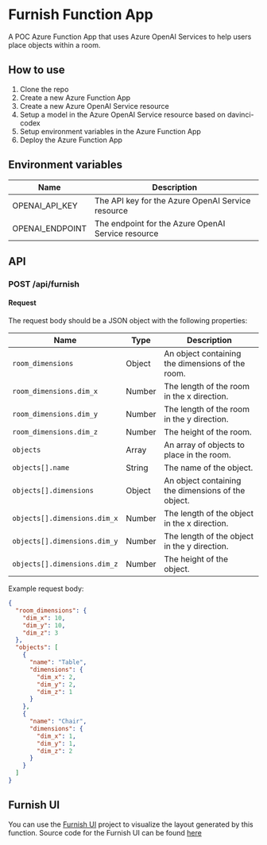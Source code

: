 # Furnish Function App

A POC Azure Function App that uses Azure OpenAI Services to help users place objects within a room.

## How to use

1. Clone the repo
2. Create a new Azure Function App
3. Create a new Azure OpenAI Service resource
4. Setup a model in the Azure OpenAI Service resource based on davinci-codex
5. Setup environment variables in the Azure Function App
6. Deploy the Azure Function App

## Environment variables

| Name | Description |
| --- | --- |
| OPENAI_API_KEY | The API key for the Azure OpenAI Service resource |
| OPENAI_ENDPOINT | The endpoint for the Azure OpenAI Service resource |

## API

### POST /api/furnish

#### Request

The request body should be a JSON object with the following properties:

| Name | Type | Description |
| --- | --- | --- |
| `room_dimensions` | Object | An object containing the dimensions of the room. |
| `room_dimensions.dim_x` | Number | The length of the room in the x direction. |
| `room_dimensions.dim_y` | Number | The length of the room in the y direction. |
| `room_dimensions.dim_z` | Number | The height of the room. |
| `objects` | Array | An array of objects to place in the room. |
| `objects[].name` | String | The name of the object. |
| `objects[].dimensions` | Object | An object containing the dimensions of the object. |
| `objects[].dimensions.dim_x` | Number | The length of the object in the x direction. |
| `objects[].dimensions.dim_y` | Number | The length of the object in the y direction. |
| `objects[].dimensions.dim_z` | Number | The height of the object. |

Example request body:

```json
{
  "room_dimensions": {
    "dim_x": 10,
    "dim_y": 10,
    "dim_z": 3
  },
  "objects": [
    {
      "name": "Table",
      "dimensions": {
        "dim_x": 2,
        "dim_y": 2,
        "dim_z": 1
      }
    },
    {
      "name": "Chair",
      "dimensions": {
        "dim_x": 1,
        "dim_y": 1,
        "dim_z": 2
      }
    }
  ]
}
```

## Furnish UI

You can use the [Furnish UI](https://yusuf.kaka.co.za/furnish_ui/) project to visualize the layout generated by this function. Source code for the Furnish UI can be found [here](https://github.com/yusufk/furnish_ui)